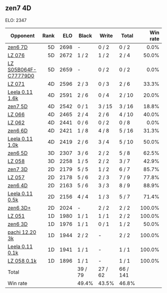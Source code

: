 ## zen7 4D ##

ELO: 2347

Opponent | Rank | ELO | Black | Write | Total | Win rate
---------|-----:|----:|-------|-------|-------|-------:
[zen6 7D](zen6%207D.md) | 5D | 2698 | - | 0 / 2 | 0 / 2 | 0.0%
[LZ 076](LZ%20076.md) | 5D | 2672 | 1 / 2 | 1 / 2 | 2 / 4 | 50.0%
[LZ S05B064F-C77779D0](LZ%20S05B064F-C77779D0.md) | 5D | 2659 | - | 0 / 2 | 0 / 2 | 0.0%
[LZ 071](LZ%20071.md) | 4D | 2596 | 2 / 3 | 0 / 3 | 2 / 6 | 33.3%
[Leela 0.11 1.6k](Leela%200.11%201.6k.md) | 4D | 2591 | 2 / 6 | 0 / 4 | 2 / 10 | 20.0%
[zen7 5D](zen7%205D.md) | 4D | 2542 | 0 / 1 | 3 / 15 | 3 / 16 | 18.8%
[LZ 066](LZ%20066.md) | 4D | 2465 | 2 / 4 | 2 / 6 | 4 / 10 | 40.0%
[LZ 062](LZ%20062.md) | 4D | 2441 | 0 / 6 | 0 / 2 | 0 / 8 | 0.0%
[zen6 6D](zen6%206D.md) | 4D | 2421 | 1 / 8 | 4 / 8 | 5 / 16 | 31.3%
[Leela 0.11 1.0k](Leela%200.11%201.0k.md) | 4D | 2419 | 2 / 6 | 3 / 4 | 5 / 10 | 50.0%
[zen6 5D](zen6%205D.md) | 3D | 2307 | 3 / 6 | 2 / 2 | 5 / 8 | 62.5%
[LZ 058](LZ%20058.md) | 3D | 2258 | 1 / 5 | 2 / 2 | 3 / 7 | 42.9%
[zen7 3D](zen7%203D.md) | 2D | 2179 | 5 / 5 | 1 / 2 | 6 / 7 | 85.7%
[LZ 057](LZ%20057.md) | 2D | 2178 | 5 / 6 | 2 / 3 | 7 / 9 | 77.8%
[zen6 4D](zen6%204D.md) | 2D | 2163 | 5 / 6 | 3 / 3 | 8 / 9 | 88.9%
[Leela 0.11 0.5k](Leela%200.11%200.5k.md) | 2D | 2156 | 4 / 4 | 1 / 3 | 5 / 7 | 71.4%
[zen6 3D+](zen6%203D+.md) | 2D | 2024 | - | 2 / 2 | 2 / 2 | 100.0%
[LZ 051](LZ%20051.md) | 1D | 1980 | 1 / 1 | 1 / 1 | 2 / 2 | 100.0%
[zen6 3D](zen6%203D.md) | 1D | 1976 | 1 / 1 | 0 / 1 | 1 / 2 | 50.0%
[pachi 12.20 3k](pachi%2012.20%203k.md) | 1D | 1944 | 2 / 2 | - | 2 / 2 | 100.0%
[Leela 0.11 0.1k](Leela%200.11%200.1k.md) | 1D | 1941 | 1 / 1 | - | 1 / 1 | 100.0%
[LZ 058 0.1k](LZ%20058%200.1k.md) | 1D | 1896 | 1 / 1 | - | 1 / 1 | 100.0%
Total | | | 39 / 79 | 27 / 62 | 66 / 141 | 
Win rate| | | 49.4% | 43.5% | 46.8% | 
